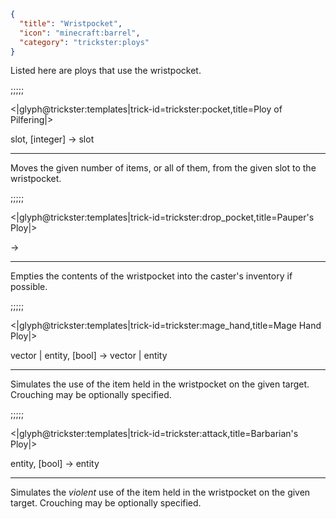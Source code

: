 ```json
{
  "title": "Wristpocket",
  "icon": "minecraft:barrel",
  "category": "trickster:ploys"
}
```

Listed here are ploys that use the wristpocket.

;;;;;

<|glyph@trickster:templates|trick-id=trickster:pocket,title=Ploy of Pilfering|>

slot, [integer] -> slot

---

Moves the given number of items, or all of them, from the given slot to the wristpocket.

;;;;;

<|glyph@trickster:templates|trick-id=trickster:drop_pocket,title=Pauper's Ploy|>

->

---

Empties the contents of the wristpocket into the caster's inventory if possible.

;;;;;

<|glyph@trickster:templates|trick-id=trickster:mage_hand,title=Mage Hand Ploy|>

vector | entity, [bool] -> vector | entity

---

Simulates the use of the item held in the wristpocket on the given target. Crouching may be optionally specified.

;;;;;

<|glyph@trickster:templates|trick-id=trickster:attack,title=Barbarian's Ploy|>

entity, [bool] -> entity

---

Simulates the *violent* use of the item held in the wristpocket on the given target. Crouching may be optionally specified.
